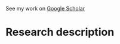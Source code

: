 See my work on [Google Scholar](https://scholar.google.com/citations?user=aTBY7vAAAAAJ&hl=en&oi=ao "Scholar page")

# Research description
